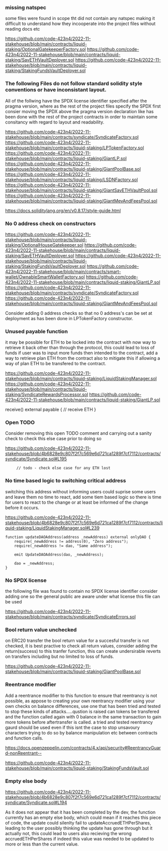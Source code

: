 ### missing natspec 

some files were found in scope tht did not contain any natspec making it difficult to understand how they incooperate into the project files without reading docs etc

https://github.com/code-423n4/2022-11-stakehouse/blob/main/contracts/liquid-staking/OptionalGatekeeperFactory.sol
https://github.com/code-423n4/2022-11-stakehouse/blob/main/contracts/liquid-staking/SavETHVaultDeployer.sol
https://github.com/code-423n4/2022-11-stakehouse/blob/main/contracts/liquid-staking/StakingFundsVaultDeployer.sol


### The following Files do not follow standard solidity style conventions or have inconsistant layout.

All of the follwing have the SPDX license identifier specified after the pragma version, where as the rest of the project files specify the SPDX first consier moving the SPDX above the pragma version declaration like has been done with the rest of the project contracts in order to maintain some consitancy with regard to layout and readability.

https://github.com/code-423n4/2022-11-stakehouse/blob/main/contracts/syndicate/SyndicateFactory.sol
https://github.com/code-423n4/2022-11-stakehouse/blob/main/contracts/liquid-staking/LPTokenFactory.sol
https://github.com/code-423n4/2022-11-stakehouse/blob/main/contracts/liquid-staking/GiantLP.sol
https://github.com/code-423n4/2022-11-stakehouse/blob/main/contracts/liquid-staking/GiantPoolBase.sol
https://github.com/code-423n4/2022-11-stakehouse/blob/main/contracts/liquid-staking/LSDNFactory.sol
https://github.com/code-423n4/2022-11-stakehouse/blob/main/contracts/liquid-staking/GiantSavETHVaultPool.sol
https://github.com/code-423n4/2022-11-stakehouse/blob/main/contracts/liquid-staking/GiantMevAndFeesPool.sol 

https://docs.soliditylang.org/en/v0.8.17/style-guide.html

### No 0 address check on constructors

https://github.com/code-423n4/2022-11-stakehouse/blob/main/contracts/liquid-staking/OptionalHouseGatekeeper.sol
https://github.com/code-423n4/2022-11-stakehouse/blob/main/contracts/liquid-staking/SavETHVaultDeployer.sol
https://github.com/code-423n4/2022-11-stakehouse/blob/main/contracts/liquid-staking/StakingFundsVaultDeployer.sol
https://github.com/code-423n4/2022-11-stakehouse/blob/main/contracts/smart-wallet/OwnableSmartWalletFactory.sol
https://github.com/code-423n4/2022-11-stakehouse/blob/main/contracts/liquid-staking/GiantLP.sol
https://github.com/code-423n4/2022-11-stakehouse/blob/main/contracts/syndicate/SyndicateFactory.sol
https://github.com/code-423n4/2022-11-stakehouse/blob/main/contracts/liquid-staking/GiantMevAndFeesPool.sol

Consider adding 0 address checks so that no 0 address's can be set at deployment as has been done in LPTokenFactory constructor.

### Unused payable function 

it may be possible for ETH to be locked into the contract with now way to retrieve it back other than through the protocol, this could lead to loss of funds if user was to input more funds then intended to the contract, add a way to retrieve plan ETH from the contract also to mitigate this if allowing a way of plan ETH to be transfered to the contract.

https://github.com/code-423n4/2022-11-stakehouse/blob/main/contracts/liquid-staking/LiquidStakingManager.sol
https://github.com/code-423n4/2022-11-stakehouse/blob/main/contracts/liquid-staking/SyndicateRewardsProcessor.sol
https://github.com/code-423n4/2022-11-stakehouse/blob/main/contracts/liquid-staking/GiantLP.sol

   receive() external payable {
        // receive ETH
    }

### Open TODO
Consider removing this open TODO comment and carrying out a sanity check to check this else case prior to doing so

https://github.com/code-423n4/2022-11-stakehouse/blob/4b6828e9c807f2f7c569e6d721ca1289f7cf7112/contracts/syndicate/Syndicate.sol#L195

         // todo - check else case for any ETH lost


### No time based logic to switching critical address


switching this address without informing users could suprise some users and leave them no time to react, add some tiem based logic so there is time for users to react to the change or at least be informed of the change before it occurs.

https://github.com/code-423n4/2022-11-stakehouse/blob/4b6828e9c807f2f7c569e6d721ca1289f7cf7112/contracts/liquid-staking/LiquidStakingManager.sol#L239

    function updateDAOAddress(address _newAddress) external onlyDAO {
        require(_newAddress != address(0), "Zero address");
        require(_newAddress != dao, "Same address");

        emit UpdateDAOAddress(dao, _newAddress);

        dao = _newAddress;
    }


### No SPDX license

the following file was found to contain no SPDX license identifier consider adding one so the general public are aware under what license this file can be used

https://github.com/code-423n4/2022-11-stakehouse/blob/main/contracts/syndicate/SyndicateErrors.sol

### Bool return value unchecked

on ERC20 transfer the bool return value for a succesful transfer is not checked, it is best practive to check all return values, consider adding the return(success) to this tranfer function, this can create  undersirable reverts on transfers including but no limited to loss of funds.

https://github.com/code-423n4/2022-11-stakehouse/blob/main/contracts/liquid-staking/GiantPoolBase.sol

### Reentrance modifier 

Add a reentrance modifier to this function to ensure that reentrancy is not possible, as appose to creating your own reentrancy modifier using your own checks on balance differences, use one that has been tried and tested to stop these kinds of attacks.....qustion is raised can tokens be transfered and the function called again with 0 balance in the same transaction to gain more tokens before aftertransfer is called. a tried and tested reentrancy gaurd should be used even if this isnt the case to stop unsavoury characters trying to do so by balance manipulation etc between contracts and function calls.

https://docs.openzeppelin.com/contracts/4.x/api/security#ReentrancyGuard-nonReentrant--

https://github.com/code-423n4/2022-11-stakehouse/blob/main/contracts/liquid-staking/StakingFundsVault.sol

### Empty else body

https://github.com/code-423n4/2022-11-stakehouse/blob/4b6828e9c807f2f7c569e6d721ca1289f7cf7112/contracts/syndicate/Syndicate.sol#L194

As it does not appear that it has been completed by the dev, the function currently has an empty else body, which could mean if it reaches this piece of code, the update could silenlty fail to updateAccruedETHPerShares, leading to the user possibly thinking the update has gone through but it actually not, this could lead to users also recieving the wrong accruedETHPerShares if indeed this value was needed to be updated to more or less than the current value.


